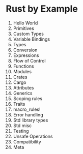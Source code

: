 # Rust by Example

1. Hello World
2. Primitives
3. Custom Types
4. Variable Bindings
5. Types
6. Conversion
7. Expressions
8. Flow of Control
9. Functions
10. Modules
11. Crates
12. Cargo
13. Attributes
14. Generics
15. Scoping rules
16. Traits
17. macro_rules!
18. Error handling
19. Std library types
20. Std misc
21. Testing
22. Unsafe Operations
23. Compatibility
24. Meta
